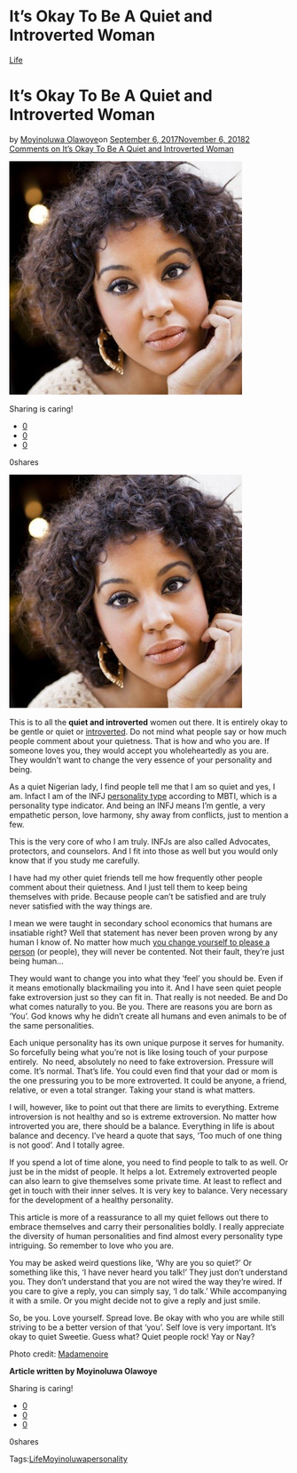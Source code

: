 # It’s Okay To Be A Quiet and Introverted Woman

[Life](https://estheradeniyi.com/category/life/)
# It&#x2019;s Okay To Be A Quiet and Introverted Woman

by [Moyinoluwa Olawoye](https://estheradeniyi.com/author/moyinolawoye/)on [September 6, 2017November 6, 2018](https://estheradeniyi.com/its-okay-to-be-quiet-and-introverted/)[2 Comments on It&#x2019;s Okay To Be A Quiet and Introverted Woman](https://estheradeniyi.com/its-okay-to-be-quiet-and-introverted/#comments)

![](images\shyblackwoman.jpg)

Sharing is caring!

- [0](https://www.facebook.com/sharer/sharer.php?u=https%3A%2F%2Festheradeniyi.com%2Fits-okay-to-be-quiet-and-introverted%2F&amp;t=It%27s%20Okay%20To%20Be%20A%20Quiet%20and%20Introverted%20Woman)
- [0](https://twitter.com/intent/tweet?text=It%27s%20Okay%20To%20Be%20A%20Quiet%20and%20Introverted%20Woman&amp;url=https%3A%2F%2Festheradeniyi.com%2Fits-okay-to-be-quiet-and-introverted%2F)
- [0](#)

0shares

[![quiet and introverted woman](images\shyblackwoman.jpg)](images\shyblackwoman.jpg)

This is to all the **quiet and introverted** women out there. It is entirely okay to be gentle or quiet or [introverted](https://introvertspring.com/real-reason-introverts-quiet/). Do not mind what people say or how much people comment about your quietness. That is how and who you are. If someone loves you, they would accept you wholeheartedly as you are. They wouldn&#x2019;t want to change the very essence of your personality and being.

As a quiet Nigerian lady, I find people tell me that I am so quiet and yes, I am. Infact I am of the INFJ [personality type](https://www.estheradeniyi.com/hello-whats-your-personality-type) according to MBTI, which is a personality type indicator. And being an INFJ means I&#x2019;m gentle, a very empathetic person, love harmony, shy away from conflicts, just to mention a few.

This is the very core of who I am truly. INFJs are also called Advocates, protectors, and counselors. And I fit into those as well but you would only know that if you study me carefully.

I have had my other quiet friends tell me how frequently other people comment about their quietness. And I just tell them to keep being themselves with pride. Because people can&#x2019;t be satisfied and are truly never satisfied with the way things are.

I mean we were taught in secondary school economics that humans are insatiable right? Well that statement has never been proven wrong by any human I know of. No matter how much [you change yourself to please a person](https://www.estheradeniyi.com/stop-trying-to-please-everyone-it-never) (or people), they will never be contented. Not their fault, they&#x2019;re just being human&#x2026;

They would want to change you into what they &#x2018;feel&#x2019; you should be. Even if it means emotionally blackmailing you into it. And I have seen quiet people fake extroversion just so they can fit in. That really is not needed. Be and Do what comes naturally to you. Be you. There are reasons you are born as &#x2018;You&#x2019;. God knows why he didn&#x2019;t create all humans and even animals to be of the same personalities.

Each unique personality has its own unique purpose it serves for humanity. So forcefully being what you&#x2019;re not is like losing touch of your purpose entirely. &#xA0;No need, absolutely no need to fake extroversion. Pressure will come. It&#x2019;s normal. That&#x2019;s life. You could even find that your dad or mom is the one pressuring you to be more extroverted. It could be anyone, a friend, relative, or even a total stranger. Taking your stand is what matters.

I will, however, like to point out that there are limits to everything. Extreme introversion is not healthy and so is extreme extroversion. No matter how introverted you are, there should be a balance. Everything in life is about balance and decency. I&#x2019;ve heard a quote that says, &#x2018;Too much of one thing is not good&#x2019;. And I totally agree.

If you spend a lot of time alone, you need to find people to talk to as well. Or just be in the midst of people. It helps a lot. Extremely extroverted people can also learn to give themselves some private time. At least to reflect and get in touch with their inner selves. It is very key to balance. Very necessary for the development of a healthy personality.

This article is more of a reassurance to all my quiet fellows out there to embrace themselves and carry their personalities boldly. I really appreciate the diversity of human personalities and find almost every personality type intriguing. So remember to love who you are.

You may be asked weird questions like, &#x2018;Why are you so quiet?&#x2019; Or something like this, &#x2018;I have never heard you talk!&#x2019; They just don&#x2019;t understand you. They don&#x2019;t understand that you are not wired the way they&#x2019;re wired. If you care to give a reply, you can simply say, &#x2018;I do talk.&#x2019; While accompanying it with a smile. Or you might decide not to give a reply and just smile.

So, be you. Love yourself. Spread love. Be okay with who you are while still striving to be a better version of that &#x2018;you&#x2019;. Self love is very important. It&#x2019;s okay to quiet Sweetie. Guess what? Quiet people rock! Yay or Nay?

Photo credit: [Madamenoire](http://madamenoire.com/693693/has-your-introversion-ever-been-mistaken-for-being-shy/)

**Article written by Moyinoluwa Olawoye**

Sharing is caring!

- [0](https://www.facebook.com/sharer/sharer.php?u=https%3A%2F%2Festheradeniyi.com%2Fits-okay-to-be-quiet-and-introverted%2F&amp;t=It%27s%20Okay%20To%20Be%20A%20Quiet%20and%20Introverted%20Woman)
- [0](https://twitter.com/intent/tweet?text=It%27s%20Okay%20To%20Be%20A%20Quiet%20and%20Introverted%20Woman&amp;url=https%3A%2F%2Festheradeniyi.com%2Fits-okay-to-be-quiet-and-introverted%2F)
- [0](#)

0shares

Tags:[Life](https://estheradeniyi.com/tag/life/)[Moyinoluwa](https://estheradeniyi.com/tag/moyinoluwa/)[personality](https://estheradeniyi.com/tag/personality/)